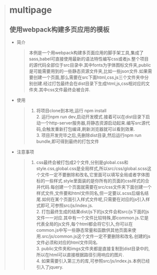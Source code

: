 ># multipage
>## 使用webpack构建多页应用的模板
> * 简介
>     >  本例是一个用webpack构建多页面应用的脚手架工具,集成了sass,babel可直接使用最新的语法特性编写css或者js.整个项目的源代码全部位于src目录中.其中fonts为字体图标文件夹,public是可能需要用到的一些静态资源文件夹,比如一些json文件.如果需要创建一个页面,那么需要在src下面html,css,js三个文件夹中分别创建.经过打包最终会在dist目录下生成html,js,css相对应的文件夹.其中css文件最终会被合并.
> * 使用
>    >   1. 将项目clone到本地,运行 npm install  
        2. 运行npm run dev,启动开发模式.接着可以在dist目录下启动一个http-server服务器,将静态资源启动起来.编写src源代码,会触发重新打包编译,刷新浏览器就可以看到效果.  
        3. 项目开发完毕之后,先删除dist目录,然后运行npm run bundle,即可得到最终的打包文件  
> * 注意事项
>    >   1. css最终会被打包成2个文件,分别是global.css和style.css,global.css是全局样式,所以src/css/global.scss这个文件一定不要删除和改名,它里面可以填写全局或者字体图标的一些样式.style里面装的是你所有的页面的css样式的合并代码.每创建一个页面就需要在src/css文件夹下面创建一个样式文件,文件要和html文件同名,但一定要以.scss后缀名结尾.如何在某个页面引入样式文件呢,只需要在对应的js引入样式即可,可参照src/js/index.js.    
        2. 打包最终生成的结果dist/js下的js文件会和src/js下面的js文件一一对应.其中有一个文件比较特殊,即common.js.它是代表全局的js文件,每个html都会将它引入,你可以在common.js中写一些静态常量和函数供其他页面来使用.src/js/common.js这个文件一定不要删除和改名.创建的js文件必须和对应的html文件同名.  
        3. public文件夹和imgs文件夹都是直接复制到dist目录中的,所以在html可以直接根据路径引用响应的图片.    
        4. 如果需要引入第三方的库,可参照src/js/index.js.本例已经引入了jquery.            

